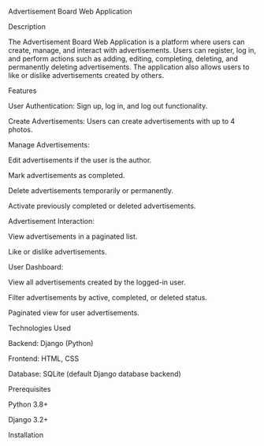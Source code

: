 Advertisement Board Web Application

Description

The Advertisement Board Web Application is a platform where users can create, manage, and interact with advertisements. Users can register, log in, and perform actions such as adding, editing, completing, deleting, and permanently deleting advertisements. The application also allows users to like or dislike advertisements created by others.

Features

User Authentication: Sign up, log in, and log out functionality.

Create Advertisements: Users can create advertisements with up to 4 photos.

Manage Advertisements:

Edit advertisements if the user is the author.

Mark advertisements as completed.

Delete advertisements temporarily or permanently.

Activate previously completed or deleted advertisements.

Advertisement Interaction:

View advertisements in a paginated list.

Like or dislike advertisements.

User Dashboard:

View all advertisements created by the logged-in user.

Filter advertisements by active, completed, or deleted status.

Paginated view for user advertisements.

Technologies Used

Backend: Django (Python)

Frontend: HTML, CSS

Database: SQLite (default Django database backend)

Prerequisites

Python 3.8+

Django 3.2+

Installation